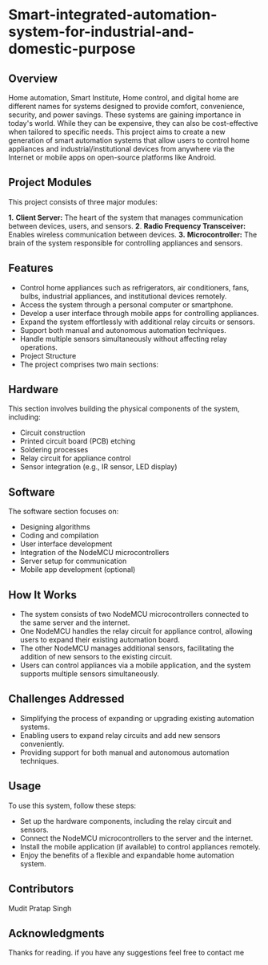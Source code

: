 # **Smart-integrated-automation-system-for-industrial-and-domestic-purpose**

## **Overview**
Home automation, Smart Institute, Home control, and digital home are different names for systems designed to provide comfort, convenience, security, and power savings. These systems are gaining importance in today's world. While they can be expensive, they can also be cost-effective when tailored to specific needs. This project aims to create a new generation of smart automation systems that allow users to control home appliances and industrial/institutional devices from anywhere via the Internet or mobile apps on open-source platforms like Android.


## **Project Modules**
This project consists of three major modules:

**1.** **Client Server:** The heart of the system that manages communication between devices, users, and sensors.
**2**. **Radio Frequency Transceiver:** Enables wireless communication between devices.
**3.** **Microcontroller:** The brain of the system responsible for controlling appliances and sensors.


## **Features**
- Control home appliances such as refrigerators, air conditioners, fans, bulbs, industrial appliances, and institutional devices remotely.
- Access the system through a personal computer or smartphone.
- Develop a user interface through mobile apps for controlling appliances.
- Expand the system effortlessly with additional relay circuits or sensors.
- Support both manual and autonomous automation techniques.
- Handle multiple sensors simultaneously without affecting relay operations.
- Project Structure
- The project comprises two main sections:

## **Hardware**
This section involves building the physical components of the system, including:

- Circuit construction
- Printed circuit board (PCB) etching
- Soldering processes
- Relay circuit for appliance control
- Sensor integration (e.g., IR sensor, LED display)

## **Software**
The software section focuses on:

- Designing algorithms
- Coding and compilation
- User interface development
- Integration of the NodeMCU microcontrollers
- Server setup for communication
- Mobile app development (optional)

## **How It Works**
- The system consists of two NodeMCU microcontrollers connected to the same server and the internet.
- One NodeMCU handles the relay circuit for appliance control, allowing users to expand their existing automation board.
- The other NodeMCU manages additional sensors, facilitating the addition of new sensors to the existing circuit.
- Users can control appliances via a mobile application, and the system supports multiple sensors simultaneously.

## **Challenges Addressed**
- Simplifying the process of expanding or upgrading existing automation systems.
- Enabling users to expand relay circuits and add new sensors conveniently.
- Providing support for both manual and autonomous automation techniques.

## **Usage**
To use this system, follow these steps:

- Set up the hardware components, including the relay circuit and sensors.
- Connect the NodeMCU microcontrollers to the server and the internet.
- Install the mobile application (if available) to control appliances remotely.
- Enjoy the benefits of a flexible and expandable home automation system.

## **Contributors**
Mudit Pratap Singh

## **Acknowledgments**
Thanks for reading. if you have any suggestions feel free to contact me 